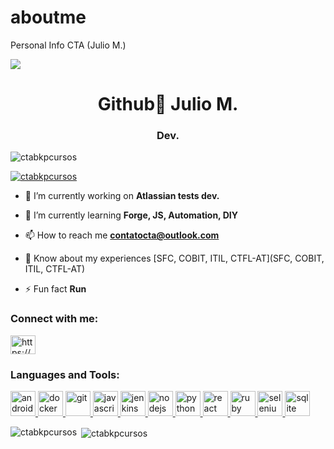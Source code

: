 # aboutme
Personal Info CTA (Julio M.)

<img src="https://media-exp1.licdn.com/dms/image/C4D16AQFzHB1shNrIdg/profile-displaybackgroundimage-shrink_350_1400/0?e=1610582400&v=beta&t=Hto7Gfsyr4CeqnTKm6YKkeI9YhTGIWm_F9FH9gV51x4">

<h1 align="center">Github👋 Julio M.</h1>
<h3 align="center">Dev.</h3>

<p align="left"> <img src="https://komarev.com/ghpvc/?username=ctabkpcursos&label=Profile%20views&color=0e75b6&style=flat" alt="ctabkpcursos" /> </p>

<p align="left"> <a href="https://github.com/ryo-ma/github-profile-trophy"><img src="https://github-profile-trophy.vercel.app/?username=ctabkpcursos" alt="ctabkpcursos" /></a> </p>

- 🔭 I’m currently working on **Atlassian tests dev.**

- 🌱 I’m currently learning **Forge, JS, Automation, DIY**

- 📫 How to reach me **contatocta@outlook.com**

- 📄 Know about my experiences [SFC, COBIT, ITIL, CTFL-AT](SFC, COBIT, ITIL, CTFL-AT)

- ⚡ Fun fact **Run**

<h3 align="left">Connect with me:</h3>
<p align="left">
<a href="https://linkedin.com/in/https://www.linkedin.com/in/jhmjulio/" target="blank"><img align="center" src="https://cdn.jsdelivr.net/npm/simple-icons@3.0.1/icons/linkedin.svg" alt="https://www.linkedin.com/in/jhmjulio/" height="30" width="40" /></a>
</p>

<h3 align="left">Languages and Tools:</h3>
<p align="left"> <a href="https://developer.android.com" target="_blank"> <img src="https://devicons.github.io/devicon/devicon.git/icons/android/android-original-wordmark.svg" alt="android" width="40" height="40"/> </a> <a href="https://www.docker.com/" target="_blank"> <img src="https://devicons.github.io/devicon/devicon.git/icons/docker/docker-original-wordmark.svg" alt="docker" width="40" height="40"/> </a> <a href="https://git-scm.com/" target="_blank"> <img src="https://www.vectorlogo.zone/logos/git-scm/git-scm-icon.svg" alt="git" width="40" height="40"/> </a> <a href="https://developer.mozilla.org/en-US/docs/Web/JavaScript" target="_blank"> <img src="https://devicons.github.io/devicon/devicon.git/icons/javascript/javascript-original.svg" alt="javascript" width="40" height="40"/> </a> <a href="https://www.jenkins.io" target="_blank"> <img src="https://www.vectorlogo.zone/logos/jenkins/jenkins-icon.svg" alt="jenkins" width="40" height="40"/> </a> <a href="https://nodejs.org" target="_blank"> <img src="https://devicons.github.io/devicon/devicon.git/icons/nodejs/nodejs-original-wordmark.svg" alt="nodejs" width="40" height="40"/> </a> <a href="https://www.python.org" target="_blank"> <img src="https://devicons.github.io/devicon/devicon.git/icons/python/python-original.svg" alt="python" width="40" height="40"/> </a> <a href="https://reactjs.org/" target="_blank"> <img src="https://devicons.github.io/devicon/devicon.git/icons/react/react-original-wordmark.svg" alt="react" width="40" height="40"/> </a> <a href="https://www.ruby-lang.org/en/" target="_blank"> <img src="https://devicons.github.io/devicon/devicon.git/icons/ruby/ruby-original-wordmark.svg" alt="ruby" width="40" height="40"/> </a> <a href="https://www.selenium.dev" target="_blank"> <img src="https://raw.githubusercontent.com/detain/svg-logos/780f25886640cef088af994181646db2f6b1a3f8/svg/selenium-logo.svg" alt="selenium" width="40" height="40"/> </a> <a href="https://www.sqlite.org/" target="_blank"> <img src="https://www.vectorlogo.zone/logos/sqlite/sqlite-icon.svg" alt="sqlite" width="40" height="40"/> </a> </p>

<p><img align="left" src="https://github-readme-stats.vercel.app/api/top-langs?username=ctabkpcursos&show_icons=true&locale=en&layout=compact" alt="ctabkpcursos" /></p>

<p>&nbsp;<img align="center" src="https://github-readme-stats.vercel.app/api?username=ctabkpcursos&show_icons=true&locale=en" alt="ctabkpcursos" /></p>

